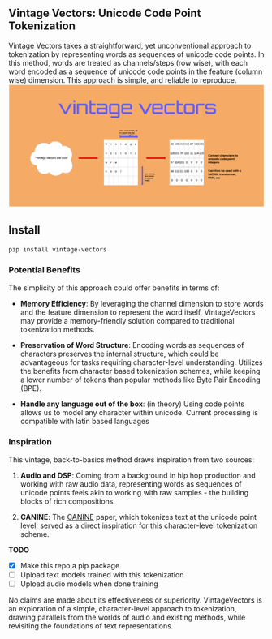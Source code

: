 ## Vintage Vectors: Unicode Code Point Tokenization

Vintage Vectors takes a straightforward, yet unconventional approach to tokenization by representing words as sequences of unicode code points.
In this method, words are treated as channels/steps (row wise), with each word encoded as a sequence of unicode code points in the feature (column wise) dimension. This approach is
simple, and reliable to reproduce.
![alt text](diagram.png)


## Install
```
pip install vintage-vectors
```

### Potential Benefits

The simplicity of this approach could offer benefits in terms of:

- **Memory Efficiency**: By leveraging the channel dimension to store words and the feature dimension to represent the word itself, VintageVectors may provide a memory-friendly solution compared to traditional tokenization methods.

- **Preservation of Word Structure**: Encoding words as sequences of characters preserves the internal structure, which could be advantageous for tasks requiring character-level understanding. Utilizes the benefits from character based tokenization schemes, while keeping a lower number of tokens than popular methods like Byte Pair Encoding (BPE). 
  
-  **Handle any language out of the box**: (in theory) Using code points allows us to model any character within unicode. Current processing is compatible with latin based languages

### Inspiration

This vintage, back-to-basics method draws inspiration from two sources:

1. **Audio and DSP**: Coming from a background in hip hop production and working with raw audio data, representing words as sequences of unicode points feels akin to working with raw samples - the building blocks of rich compositions.

2. **CANINE**: The [CANINE](https://arxiv.org/abs/2103.06874) paper, which tokenizes text at the unicode point level, served as a direct inspiration for this character-level tokenization scheme.

**TODO**
- [x] Make this repo a pip package
- [ ] Upload text models trained with this tokenization
- [ ] Upload audio models when done training

No claims are made about its effectiveness or superiority. VintageVectors is an exploration of a simple, character-level approach to tokenization, drawing parallels from the worlds of audio and existing methods, while revisiting the foundations of text representations.
